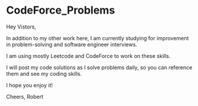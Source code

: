 # CodeForce_Problems
Hey Vistors,

In addition to my other work here, I am currently studying for improvement in problem-solving and software engineer interviews. 

I am using mostly Leetcode and CodeForce to work on these skills.

I will post my code solutions as I solve problems daily, so you can reference them and see my coding skills. 

I hope you enjoy it!

Cheers, 
Robert
